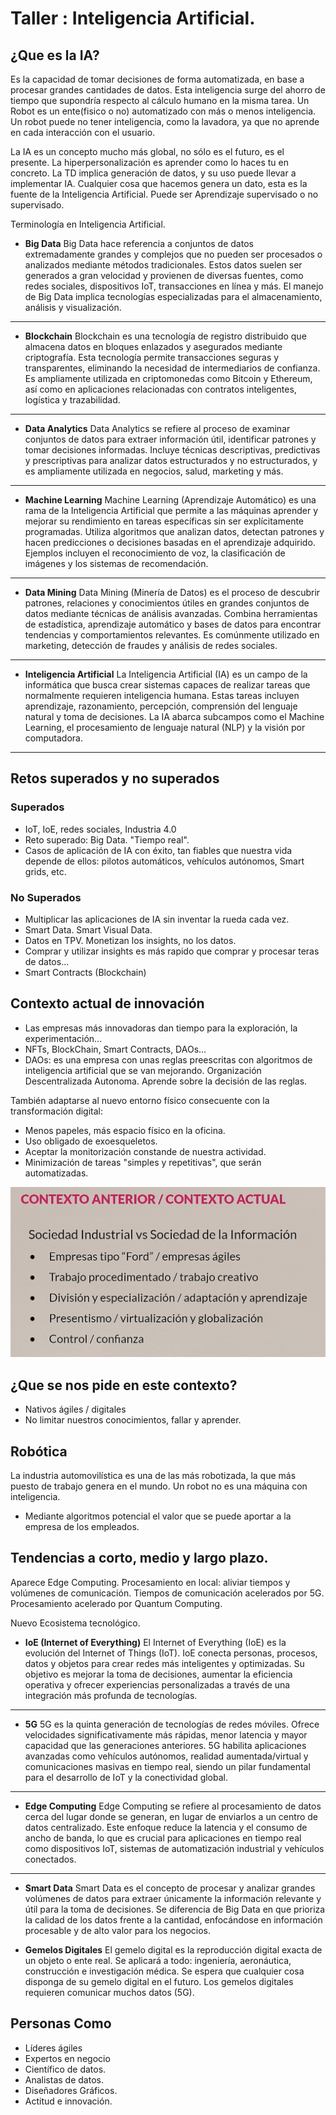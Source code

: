 # Taller : Inteligencia Artificial.
## ¿Que es la IA?
Es la capacidad de tomar decisiones de forma automatizada, en base a procesar grandes cantidades de datos. 
Esta inteligencia surge del ahorro de tiempo que supondría respecto al cálculo humano en la misma tarea. 
Un Robot es un ente(fisico o no) automatizado con más o menos inteligencia. 
Un robot puede no tener inteligencia, como la lavadora, ya que no aprende en cada interacción con el usuario. 

La IA es un concepto mucho más global, no sólo es el futuro, es el presente.
La hiperpersonalización es aprender como lo haces tu en concreto. 
La TD implica generación de datos, y su uso puede llevar a implementar IA. 
Cualquier cosa que hacemos genera un dato, esta es la fuente de la Inteligencia Artificial. Puede ser Aprendizaje supervisado o no supervisado. 

Terminología en Inteligencia Artificial. 
- **Big Data**
Big Data hace referencia a conjuntos de datos extremadamente grandes y complejos que no pueden ser procesados o analizados mediante métodos tradicionales. Estos datos suelen ser generados a gran velocidad y provienen de diversas fuentes, como redes sociales, dispositivos IoT, transacciones en línea y más. El manejo de Big Data implica tecnologías especializadas para el almacenamiento, análisis y visualización.

---

- **Blockchain**
Blockchain es una tecnología de registro distribuido que almacena datos en bloques enlazados y asegurados mediante criptografía. Esta tecnología permite transacciones seguras y transparentes, eliminando la necesidad de intermediarios de confianza. Es ampliamente utilizada en criptomonedas como Bitcoin y Ethereum, así como en aplicaciones relacionadas con contratos inteligentes, logística y trazabilidad.

---

- **Data Analytics**
Data Analytics se refiere al proceso de examinar conjuntos de datos para extraer información útil, identificar patrones y tomar decisiones informadas. Incluye técnicas descriptivas, predictivas y prescriptivas para analizar datos estructurados y no estructurados, y es ampliamente utilizada en negocios, salud, marketing y más.

---

- **Machine Learning**
Machine Learning (Aprendizaje Automático) es una rama de la Inteligencia Artificial que permite a las máquinas aprender y mejorar su rendimiento en tareas específicas sin ser explícitamente programadas. Utiliza algoritmos que analizan datos, detectan patrones y hacen predicciones o decisiones basadas en el aprendizaje adquirido. Ejemplos incluyen el reconocimiento de voz, la clasificación de imágenes y los sistemas de recomendación.

---

- **Data Mining**
Data Mining (Minería de Datos) es el proceso de descubrir patrones, relaciones y conocimientos útiles en grandes conjuntos de datos mediante técnicas de análisis avanzadas. Combina herramientas de estadística, aprendizaje automático y bases de datos para encontrar tendencias y comportamientos relevantes. Es comúnmente utilizado en marketing, detección de fraudes y análisis de redes sociales.

---

- **Inteligencia Artificial**
La Inteligencia Artificial (IA) es un campo de la informática que busca crear sistemas capaces de realizar tareas que normalmente requieren inteligencia humana. Estas tareas incluyen aprendizaje, razonamiento, percepción, comprensión del lenguaje natural y toma de decisiones. La IA abarca subcampos como el Machine Learning, el procesamiento de lenguaje natural (NLP) y la visión por computadora.

---

## Retos superados y no superados
### Superados
- IoT, IoE, redes sociales, Industria 4.0
- Reto superado: Big Data. "Tiempo real".
- Casos de aplicación de IA con éxito, tan fiables que nuestra vida depende de ellos: pilotos automáticos, vehículos autónomos, Smart grids, etc. 

### No Superados
- Multiplicar las aplicaciones de IA sin inventar la rueda cada vez. 
- Smart Data. Smart Visual Data. 
- Datos en TPV. Monetizan los insights, no los datos. 
- Comprar y utilizar insights es más rapido que comprar y procesar teras de datos...
- Smart Contracts (Blockchain)


## Contexto actual de innovación
- Las empresas más innovadoras dan tiempo para la exploración, la experimentación...
- NFTs, BlockChain, Smart Contracts, DAOs...
- DAOs: es una empresa con unas reglas preescritas con algoritmos de inteligencia artificial que se van mejorando. Organización Descentralizada Autonoma. Aprende sobre la decisión de las reglas. 

También adaptarse al nuevo entorno físico consecuente con la transformación digital:
- Menos papeles, más espacio físico en la oficina.
- Uso obligado de exoesqueletos.
- Aceptar la monitorización constande de nuestra actividad. 
- Minimización de tareas "simples y repetitivas", que serán automatizadas. 

![Contexto Anterior Actual](assets/contexto.png)
## ¿Que se nos pide en este contexto?
- Nativos ágiles / digitales
- No limitar nuestros conocimientos, fallar y aprender. 

## Robótica
La industria automovilística es una de las más robotizada, la que más puesto de trabajo genera en el mundo. 
Un robot no es una máquina con inteligencia. 
- Mediante algoritmos potencial el valor que se puede aportar a la empresa de los empleados.

## Tendencias a corto, medio y largo plazo. 
Aparece Edge Computing. Procesamiento en local: aliviar tiempos y volúmenes de comunicación. 
Tiempos de comunicación acelerados por 5G. 
Procesamiento acelerado por Quantum Computing. 

Nuevo Ecosistema tecnológico.
- **IoE (Internet of Everything)**
El Internet of Everything (IoE) es la evolución del Internet of Things (IoT). IoE conecta personas, procesos, datos y objetos para crear redes más inteligentes y optimizadas. Su objetivo es mejorar la toma de decisiones, aumentar la eficiencia operativa y ofrecer experiencias personalizadas a través de una integración más profunda de tecnologías.

---

- **5G**
5G es la quinta generación de tecnologías de redes móviles. Ofrece velocidades significativamente más rápidas, menor latencia y mayor capacidad que las generaciones anteriores. 5G habilita aplicaciones avanzadas como vehículos autónomos, realidad aumentada/virtual y comunicaciones masivas en tiempo real, siendo un pilar fundamental para el desarrollo de IoT y la conectividad global.

---

- **Edge Computing**
Edge Computing se refiere al procesamiento de datos cerca del lugar donde se generan, en lugar de enviarlos a un centro de datos centralizado. Este enfoque reduce la latencia y el consumo de ancho de banda, lo que es crucial para aplicaciones en tiempo real como dispositivos IoT, sistemas de automatización industrial y vehículos conectados.

---

- **Smart Data**
Smart Data es el concepto de procesar y analizar grandes volúmenes de datos para extraer únicamente la información relevante y útil para la toma de decisiones. Se diferencia de Big Data en que prioriza la calidad de los datos frente a la cantidad, enfocándose en información procesable y de alto valor para los negocios.


- **Gemelos Digitales**
El gemelo digital es la reproducción digital exacta de un objeto o ente real. Se aplicará a todo: ingeniería, aeronáutica, construcción e investigación médica. Se espera que cualquier cosa disponga de su gemelo digital en el futuro. Los gemelos digitales requieren comunicar muchos datos (5G).


## Personas Como 
- Líderes ágiles
- Expertos en negocio
- Científico de datos. 
- Analistas de datos. 
- Diseñadores Gráficos. 
- Actitud e innovación. 